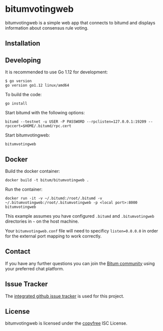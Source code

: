 # bitumvotingweb

bitumvotingweb is a simple web app that connects to bitumd and displays
information about consensus rule voting.

## Installation

## Developing

It is recommended to use Go 1.12 for development:

```no-highlight
$ go version
go version go1.12 linux/amd64
```

To build the code:

```no-highlight
go install
```

Start bitumd with the following options:

```no-highlight
bitumd --testnet -u USER -P PASSWORD --rpclisten=127.0.0.1:19209 --rpccert=$HOME/.bitumd/rpc.cert
```

Start bitumvotingweb:

```no-highlight
bitumvotingweb
```

## Docker

Build the docker container:

```no-highlight
docker build -t bitum/bitumvotingweb .
```

Run the container:

```no-highlight
docker run -it -v ~/.bitumd:/root/.bitumd -v ~/.bitumvotingweb:/root/.bitumvotingweb -p <local port>:8000 bitumvotingweb
```

This example assumes you have configured `.bitumd` and `.bitumvotingweb` directories in `~` on the host machine.

Your `bitumvotingweb.conf` file will need to specificy `listen=0.0.0.0` in order for the external port mapping to work correctly.

## Contact

If you have any further questions you can join the [Bitum community](https://bitum.org/community/) using your preferred chat platform.

## Issue Tracker

The [integrated github issue tracker](https://github.com/bitum-project/bitumvotingweb/issues) is used for this project.

## License

bitumvotingweb is licensed under the [copyfree](http://copyfree.org) ISC License.
